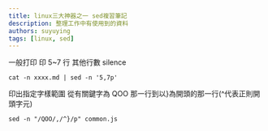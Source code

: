 ```yaml
---
title: linux三大神器之一 sed複習筆記
description: 整理工作中有使用到的資料
authors: suyuying
tags: [linux, sed]
---
```


一般打印
印 5~7 行 其他行數 silence

```
cat -n xxxx.md | sed -n '5,7p'

```

印出指定字樣範圍
從有關鍵字為 QOO 那一行到以}為開頭的那一行(^代表正則開頭字元)

```
sed -n "/QOO/,/^}/p" common.js
```
